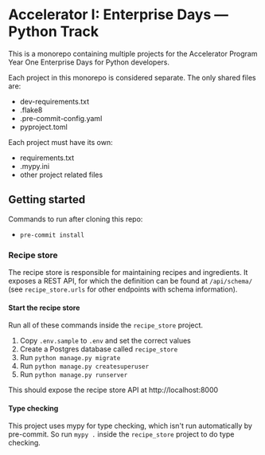 # Accelerator I: Enterprise Days — Python Track

This is a monorepo containing multiple projects for the Accelerator Program Year One Enterprise Days for Python developers.

Each project in this monorepo is considered separate. The only shared files are:

- dev-requirements.txt
- .flake8
- .pre-commit-config.yaml
- pyproject.toml

Each project must have its own:

- requirements.txt
- .mypy.ini
- other project related files

## Getting started

Commands to run after cloning this repo:

- `pre-commit install`

### Recipe store

The recipe store is responsible for maintaining recipes and ingredients.
It exposes a REST API, for which the definition can be found at `/api/schema/`
(see `recipe_store.urls` for other endpoints with schema information).

#### Start the recipe store

Run all of these commands inside the `recipe_store` project.

1. Copy `.env.sample` to `.env` and set the correct values
2. Create a Postgres database called `recipe_store`
3. Run `python manage.py migrate`
4. Run `python manage.py createsuperuser`
5. Run `python manage.py runserver`

This should expose the recipe store API at http://localhost:8000

#### Type checking

This project uses mypy for type checking, which isn't run automatically by pre-commit.
So run `mypy .` inside the `recipe_store` project to do type checking.

